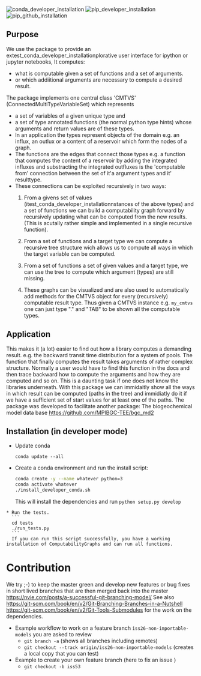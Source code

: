 ![conda_developer_installation](https://github.com/MPIBGC-TEE/ComputabilityGraphs/workflows/conda_developer_installation/badge.svg)
![pip_developer_installation](https://github.com/MPIBGC-TEE/ComputabilityGraphs/workflows/pip_developer_installation/badge.svg)
![pip_github_installation](https://github.com/MPIBGC-TEE/ComputabilityGraphs/workflows/pip_github_installation/badge.svg)


## Purpose

We use the package to provide an extest_conda_developer_installationplorative user interface for ipython or jupyter notebooks,
It computes: 
* what is computable  given a set of functions and a set of arguments.
* or which addiitional arguments are necessary to compute a desired result.


The package implements one central class 'CMTVS' (ConnectedMultiTypeVariableSet) 
which represents 
* a set of variables of a given unique type and 
* a set of type annotated functions (the normal python type hints) whose arguments and return values are of these types.
* In an application the types represent objects of the domain e.g. an  influx, an outlux or a content 
  of a reservoir which form the nodes of a graph.
* The functions are the edges that connect those types 
  e.g. a function that computes
  the content of a reservoir by adding the integrated influxes and substracting the integrated outfluxes is 
  the 'computable from' connection between the set of it'a argument types and it' resulttype.
* These connections can be exploited recursively in two ways:
  1. From a givens set of values (itest_conda_developer_installationnstances of the above types) and a set of functions we can build a computability graph
     forward by recursively updating what can be computed from the new results. (This is acutally rather simple and implemented 
     in a single recursive function).
     
  1. From a set of functions and a target type we can compute a recursive tree structure wich allows us to compute all ways
     in which the target variable can be computed.
 
  1. From a set of functions a set of given values and a target type, we can use the tree to compute which argument (types)  are still missing.
  1. These graphs can be visualized and are also used to automatically add methods for the CMTVS object for every (recursively) computable result type.
     Thus given a CMTVS instance e.g. ```my_cmtvs``` one can just type "." and "TAB" to be shown all the computable types.
    
 ## Application
 This makes it (a lot) easier to find out how a library computes a demanding result. e.g. the backward transit time distribution for a 
 system of pools. The function that finally computes the result takes arguments of rather complex structure.
 Normally a user would have to find this function in the docs and then trace backward how to compute the arguments and how they are computed and so on.
 This is a daunting task if one does not know the libraries underneath. 
 With this package we can immidaitly show all the ways  in which result can be computed (paths in the tree) and immidiatly do it if we have a sufficient
 set of start values for at least one of the paths.
 The package was developed to facilitate another package: The biogeochemical model data base https://github.com/MPIBGC-TEE/bgc_md2
   
## Installation (in developer mode)

   * Update conda
     ```
     conda update --all
     ```
   * Create a conda environment and run the install script:
     ```bash 
     conda create -y --name whatever python=3
     conda activate whatever 
     ./install_developer_conda.sh 
     ```
     This will install the dependencies and run ```python setup.py develop``` 

    * Run the tests.
      ```
      cd tests
      ./run_tests.py
      ```
      If you can run this script successfully, you have a working installation of ComputabilityGraphs and can run all functions. 
  
   
<!---
## Documentation
* The latest build of the package documentation can be found [here:](https://mpibgc-tee.github.io//).
--->

# Contribution
We try ;-) to keep the master green and develop new features or bug fixes in short lived branches that are then 
merged back into the master https://nvie.com/posts/a-successful-git-branching-model/
See also https://git-scm.com/book/en/v2/Git-Branching-Branches-in-a-Nutshell
https://git-scm.com/book/en/v2/Git-Tools-Submodules for the work on the dependencies.

* Example workflow to work on a feature branch `iss26-non-importable-models` you are asked to review 
  * `git branch -a` (shows all branches including remotes)
  * `git checkout --track origin/iss26-non-importable-models` (creates a local copy that you can test)
* Example to create your own feature branch (here to fix an issue )
  * `git checkout -b iss53`



